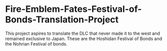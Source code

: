 # Fire-Emblem-Fates-Festival-of-Bonds-Translation-Project
This project aspires to translate the DLC that never made it to the west and remained exclusive to Japan. These are the Hoshidan Festival of Bonds and the Nohrian Festival of bonds.
